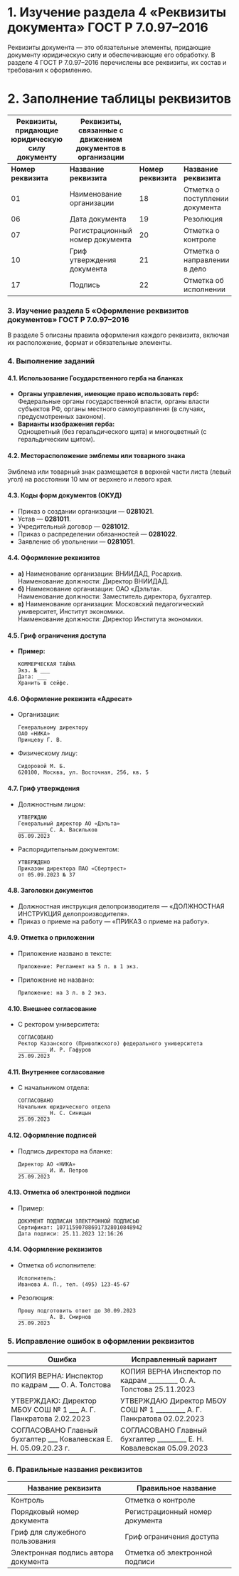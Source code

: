 # 1. Изучение раздела 4 «Реквизиты документа» ГОСТ Р 7.0.97–2016
Реквизиты документа — это обязательные элементы, придающие документу юридическую силу и обеспечивающие его обработку. В разделе 4 ГОСТ Р 7.0.97–2016 перечислены все реквизиты, их состав и требования к оформлению.

# 2. Заполнение таблицы реквизитов

| **Реквизиты, придающие юридическую силу документу** | **Реквизиты, связанные с движением документов в организации** |                     |                                 |
| --------------------------------------------------- | ------------------------------------------------------------- | ------------------- | ------------------------------- |
| **Номер реквизита**                                 | **Название реквизита**                                        | **Номер реквизита** | **Название реквизита**          |
| 01                                                  | Наименование организации                                      | 18                  | Отметка о поступлении документа |
| 06                                                  | Дата документа                                                | 19                  | Резолюция                       |
| 07                                                  | Регистрационный номер документа                               | 20                  | Отметка о контроле              |
| 10                                                  | Гриф утверждения документа                                    | 21                  | Отметка о направлении в дело    |
| 17                                                  | Подпись                                                       | 22                  | Отметка об исполнении           |

### **3. Изучение раздела 5 «Оформление реквизитов документов» ГОСТ Р 7.0.97–2016**
В разделе 5 описаны правила оформления каждого реквизита, включая их расположение, формат и обязательные элементы.

### **4. Выполнение заданий**

#### **4.1. Использование Государственного герба на бланках**
- **Органы управления, имеющие право использовать герб:**  
  Федеральные органы государственной власти, органы власти субъектов РФ, органы местного самоуправления (в случаях, предусмотренных законом).  
- **Варианты изображения герба:**  
  Одноцветный (без геральдического щита) и многоцветный (с геральдическим щитом).  

#### **4.2. Месторасположение эмблемы или товарного знака**
Эмблема или товарный знак размещается в верхней части листа (левый угол) на расстоянии 10 мм от верхнего и левого края.

#### **4.3. Коды форм документов (ОКУД)**
- Приказ о создании организации — **0281021**.  
- Устав — **0281011**.  
- Учредительный договор — **0281012**.  
- Приказ о распределении обязанностей — **0281022**.  
- Заявление об увольнении — **0281051**.  

#### **4.4. Оформление реквизитов**
- **а)** Наименование организации: ВНИИДАД, Росархив.  
  Наименование должности: Директор ВНИИДАД.  
- **б)** Наименование организации: ОАО «Дэльта».  
  Наименование должности: Заместитель директора, бухгалтер.  
- **в)** Наименование организации: Московский педагогический университет, Институт экономики.  
  Наименование должности: Директор Института экономики.  

#### **4.5. Гриф ограничения доступа**
- **Пример:**  
  ```
  КОММЕРЧЕСКАЯ ТАЙНА  
  Экз. № ___  
  Дата: ___  
  Хранить в сейфе.  
  ```

#### **4.6. Оформление реквизита «Адресат»**
- Организации:  
  ```
  Генеральному директору  
  ОАО «НИКА»  
  Принцеву Г. В.  
  ```
- Физическому лицу:  
  ```
  Сидоровой М. Б.  
  620100, Москва, ул. Восточная, 256, кв. 5  
  ```

#### **4.7. Гриф утверждения**
- Должностным лицом:  
  ```
  УТВЕРЖДАЮ  
  Генеральный директор АО «Дэльта»  
  _________ С. А. Васильков  
  05.09.2023  
  ```
- Распорядительным документом:  
  ```
  УТВЕРЖДЕНО  
  Приказом директора ПАО «Сбертрест»  
  от 05.09.2023 № 37  
  ```

#### **4.8. Заголовки документов**
- Должностная инструкция делопроизводителя — «ДОЛЖНОСТНАЯ ИНСТРУКЦИЯ делопроизводителя».  
- Приказ о приеме на работу — «ПРИКАЗ о приеме на работу».  

#### **4.9. Отметка о приложении**
- Приложение названо в тексте:  
  ```
  Приложение: Регламент на 5 л. в 1 экз.  
  ```
- Приложение не названо:  
  ```
  Приложение: на 3 л. в 2 экз.  
  ```

#### **4.10. Внешнее согласование**
- С ректором университета:  
  ```
  СОГЛАСОВАНО  
  Ректор Казанского (Приволжского) федерального университета  
  _________ И. Р. Гафуров  
  25.09.2023  
  ```

#### **4.11. Внутреннее согласование**
- С начальником отдела:  
  ```
  СОГЛАСОВАНО  
  Начальник юридического отдела  
  _________ Н. С. Синицын  
  25.09.2023  
  ```

#### **4.12. Оформление подписей**
- Подпись директора на бланке:  
  ```
  Директор АО «НИКА»  
  _________ И. И. Петров  
  25.09.2023  
  ```

#### **4.13. Отметка об электронной подписи**
- Пример:  
  ```
  ДОКУМЕНТ ПОДПИСАН ЭЛЕКТРОННОЙ ПОДПИСЬЮ  
  Сертификат: 107115907886917328010848942  
  Дата подписи: 25.11.2023 12:16:26  
  ```

#### **4.14. Оформление реквизитов**
- Отметка об исполнителе:  
  ```
  Исполнитель:  
  Иванова А. П., тел. (495) 123-45-67  
  ```
- Резолюция:  
  ```
  Прошу подготовить ответ до 30.09.2023  
  _________ А. В. Смирнов  
  25.09.2023  
  ```

### **5. Исправление ошибок в оформлении реквизитов**

| **Ошибка**                          | **Исправленный вариант**                     |
|--------------------------------------|---------------------------------------------|
| КОПИЯ ВЕРНА: Инспектор по кадрам ___ О. А. Толстова | КОПИЯ ВЕРНА Инспектор по кадрам _________ О. А. Толстова 25.11.2023 |
| УТВЕРЖДАЮ: Директор МБОУ СОШ № 1 ___ А. Г. Панкратова 2.02.2023 | УТВЕРЖДАЮ Директор МБОУ СОШ № 1 _________ А. Г. Панкратова 02.02.2023 |
| СОГЛАСОВАНО Главный бухгалтер ___ Ковалевская Е. Н. 05.09.20.23 г. | СОГЛАСОВАНО Главный бухгалтер _________ Е. Н. Ковалевская 05.09.2023 |

### **6. Правильные названия реквизитов**

| **Название реквизита**               | **Правильное название**                     |
|--------------------------------------|---------------------------------------------|
| Контроль                             | Отметка о контроле                          |
| Порядковый номер документа           | Регистрационный номер документа            |
| Гриф для служебного пользования      | Гриф ограничения доступа                   |
| Электронная подпись автора документа | Отметка об электронной подписи             |
